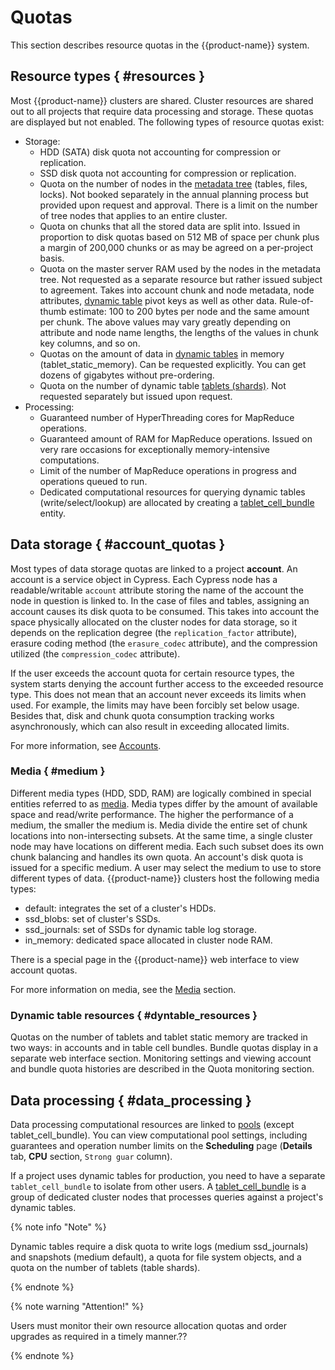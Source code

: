 # Quotas

This section describes resource quotas in the {{product-name}} system.

## Resource types { #resources }

Most {{product-name}} clusters are shared. Cluster resources are shared out to all projects that require data processing and storage. These quotas are displayed but not enabled.
The following types of resource quotas exist:

* Storage:
   * HDD (SATA) disk quota not accounting for compression or replication.
   * SSD disk quota not accounting for compression or replication.
   * Quota on the number of nodes in the [metadata tree](../../../user-guide/storage/cypress.md) (tables, files, locks). Not booked separately in the annual planning process but provided upon request and approval. There is a limit on the number of tree nodes that applies to an entire cluster.
   * Quota on chunks that all the stored data are split into. Issued in proportion to disk quotas based on 512 MB of space per chunk plus a margin of 200,000 chunks or as may be agreed on a per-project basis.
   * Quota on the master server RAM used by the nodes in the metadata tree. Not requested as a separate resource but rather issued subject to agreement. Takes into account chunk and node metadata, node attributes, [dynamic table](../../../user-guide/dynamic-tables/overview.md) pivot keys as well as other data. Rule-of-thumb estimate: 100 to 200 bytes per node and the same amount per chunk. The above values may vary greatly depending on attribute and node name lengths, the lengths of the values in chunk key columns, and so on.
   * Quotas on the amount of data in [dynamic tables](../../../user-guide/dynamic-tables/overview.md) in memory (tablet_static_memory). Can be requested explicitly. You can get dozens of gigabytes without pre-ordering.
   * Quota on the number of dynamic table [tablets (shards)](../../../user-guide/dynamic-tables/overview.md#tablets). Not requested separately but issued upon request.
* Processing:
   * Guaranteed number of HyperThreading cores for MapReduce operations.
   * Guaranteed amount of RAM for MapReduce operations. Issued on very rare occasions for exceptionally memory-intensive computations.
   * Limit of the number of MapReduce operations in progress and operations queued to run.
   * Dedicated computational resources for querying dynamic tables (write/select/lookup) are allocated by creating a [tablet_cell_bundle](../../../user-guide/dynamic-tables/overview.md#tablet_cell_bundles) entity.

## Data storage { #account_quotas }

Most types of data storage quotas are linked to a project **account**. An account is a service object in Cypress. Each Cypress node has a readable/writable `account` attribute storing the name of the account the node in question is linked to. In the case of files and tables, assigning an account causes its disk quota to be consumed. This takes into account the space physically allocated on the cluster nodes for data storage, so it depends on the replication degree (the `replication_factor` attribute), erasure coding method (the `erasure_codec` attribute), and the compression utilized (the `compression_codec` attribute).

If the user exceeds the account quota for certain resource types, the system starts denying the account further access to the exceeded resource type. This does not mean that an account never exceeds its limits when used. For example, the limits may have been forcibly set below usage. Besides that, disk and chunk quota consumption tracking works asynchronously, which can also result in exceeding allocated limits.

For more information, see [Accounts](../../../user-guide/storage/accounts.md).

### Media { #medium }

Different media types (HDD, SDD, RAM) are logically combined in special entities referred to as [media](../../../user-guide/storage/media.md). Media types differ by the amount of available space and read/write performance. The higher the performance of a medium, the smaller the medium is. Media divide the entire set of chunk locations into non-intersecting subsets. At the same time, a single cluster node may have locations on different media. Each such subset does its own chunk balancing and handles its own quota. An account's disk quota is issued for a specific medium. A user may select the medium to use to store different types of data. {{product-name}} clusters host the following media types:

- default: integrates the set of a cluster's HDDs.
- ssd_blobs: set of cluster's SSDs.
- ssd_journals: set of SSDs for dynamic table log storage.
- in_memory: dedicated space allocated in cluster node RAM.

There is a special page in the {{product-name}} web interface to view account quotas.

For more information on media, see the [Media](../../../user-guide/storage/media.md) section.

### Dynamic table resources { #dyntable_resources }

Quotas on the number of tablets and tablet static memory are tracked in two ways: in accounts and in table cell bundles. Bundle quotas display in a separate web interface section. Monitoring settings and viewing account and bundle quota histories are described in the Quota monitoring section.

## Data processing { #data_processing }

Data processing computational resources are linked to [pools](../../../user-guide/data-processing/scheduler/scheduler-and-pools.md) (except tablet_cell_bundle).
You can view computational pool settings, including guarantees and operation number limits on the **Scheduling** page (**Details** tab, **CPU** section, `Strong guar` column).

If a project uses dynamic tables for production, you need to have a separate `tablet_cell_bundle` to isolate from other users. A [tablet_cell_bundle](../../../user-guide/dynamic-tables/overview.md#tablet_cell_bundles) is a group of dedicated cluster nodes that processes queries against a project's dynamic tables.

{% note info "Note" %}

Dynamic tables require a disk quota to write logs (medium ssd_journals) and snapshots (medium default), a quota for file system objects, and a quota on the number of tablets (table shards).

{% endnote %}

{% note warning "Attention!" %}

Users must monitor their own resource allocation quotas and order upgrades as required in a timely manner.??

{% endnote %}
